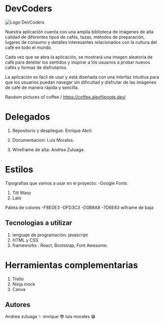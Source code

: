 # DevCoders

![Logo DevCoders](https://user-images.githubusercontent.com/116774890/222029888-876bc4b8-d523-462f-a86a-8742c4494ec7.png)


Nuestra aplicación cuenta con una amplia biblioteca de imágenes de alta calidad de diferentes tipos de cafés, tazas, métodos de preparación, lugares de consumo y detalles interesantes relacionados con la cultura del café en todo el mundo.

Cada vez que se abra la aplicación, se mostrará una imagen aleatoria de café para deleitar los sentidos y inspirar a los usuarios a probar nuevos cafés y formas de disfrutarlos.

La aplicación es fácil de usar y está diseñada con una interfaz intuitiva para que los usuarios puedan navegar sin dificultad y disfrutar de las imágenes de café de manera rápida y sencilla.

Random pictures of coffee / https://coffee.alexflipnote.dev/


# Delegados

1. Repositorio y despliegue: Enrique Abril.

2. Documentacion: Luis Morales.

3. Wireframe de alta: Andrea Zuluaga.


# Estilos

Tipografías que vamos a usar en el proyecto:
-Google Fonts
1. Tilt Warp
2. Lato

Paleta de colores
-F8EDE3
-DFD3C3
-D0B8A8
-7D6E83
wiframe de baja

## Tecnologias a utilizar
1. lenguaje de programación: javascript
2. HTML y CSS
4. frameworks : React, Bootstrap, Font Awesome.

# Herramientas complementarias
1. Trello
2. Ninja mock
3. Canva


## Autores

Andrea zuluaga ✨
enrique 😎
luis morales 😁
